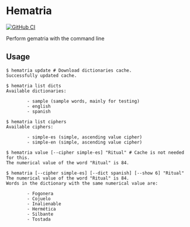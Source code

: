 # Hematria

[![GitHub CI](https://github.com/DavSanchez/hematria/workflows/CI/badge.svg)](https://github.com/DavSanchez/hematria/actions)

Perform gematria with the command line

## Usage

```console
$ hematria update # Download dictionaries cache.
Successfully updated cache.

$ hematria list dicts
Available dictionaries:

        - sample (sample words, mainly for testing)
        - english
        - spanish

$ hematria list ciphers
Available ciphers:

        - simple-es (simple, ascending value cipher)
        - simple-en (simple, ascending value cipher)

$ hematria value [--cipher simple-es] "Ritual" # Cache is not needed for this.
The numerical value of the word "Ritual" is 84.

$ hematria [--cipher simple-es] [--dict spanish] [--show 6] "Ritual"
The numerical value of the word "Ritual" is 84.
Words in the dictionary with the same numerical value are:

        - Fogonera
        - Cojuelo
        - Inalienable
        - Hermética
        - Silbante
        - Tostada
```

